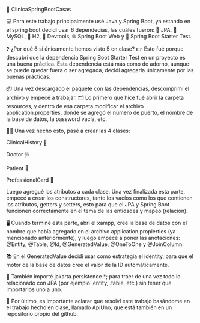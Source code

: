 🏥 ClinicaSpringBootCasas

💻 Para este trabajo principalmente usé Java y Spring Boot, ya estando en el spring boot decidí usar 6 dependecias, las cuáles fueron:
🧩 JPA, 🐬 MySQL, 💾 H2, 🔁 Devtools, 🌐 Spring Boot Web y 🧪 Spring Boot Starter Test.

❓ ¿Por qué 6 si únicamente hemos visto 5 en clase?
👉 Esto fué porque descubrí que la dependencia Spring Boot Starter Test en un proyecto es una buena práctica. Esta dependencia está más como de adorno, aunque se puede quedar fuera o ser agregada, decidí agregarla únicamente por las buenas prácticas.

📦 Una vez descargado el paquete con las dependencias, descomprimí el archivo y empecé a trabajar.
🗂️ Lo primero que hice fué abrir la carpeta resources, y dentro de esa carpeta modificar el archivo application.properties, donde se agregó el número de puerto, el nombre de la base de datos, la password vacía, etc.

👨‍💻 Una vez hecho esto, pasé a crear las 4 clases:

ClinicalHistory 🧠

Doctor 🩺

Patient 👤

ProfessionalCard 🪪

Luego agregué los atributos a cada clase.
Una vez finalizada esta parte, empecé a crear los constructores, tanto los vacíos como los que contienen los atributos, getters y setters, esto para que el JPA y Spring Boot funcionen correctamente en el tema de las entidades y mapeo (relación).

🖥️ Cuando terminé esta parte, abrí el xampp, creé la base de datos con el nombre que había agregado en el archivo application.propierties (ya mencionado anteriormente), y luego empecé a poner las anotaciones:
@Entity, @Table, @Id, @GeneratedValue, @OneToOne y @JoinColumn.

📚 En el GeneratedValue decidí usar como estrategia el identity, para que el motor de la base de datos cree el valor de la ID automáticamente.

🧩 También importé jakarta.persistence.*; para traer de una vez todo lo relacionado con JPA (por ejemplo .entity, .table, etc.) sin tener que importarlos uno a uno.

📘 Por último, es importante aclarar que resolví este trabajo basándome en el trabajo hecho en clase, llamado ApiUno, que está también en un repositorio propio del github.
